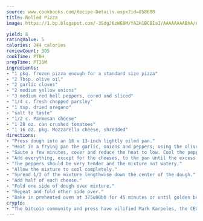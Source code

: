 ```yaml
---
source: www.cookbooks.com/Recipe-Details.aspx?id=858680
title: Rolled Pizza
image: https://1.bp.blogspot.com/-3SdgJ6zWE0M/YA2H1BCBIaI/AAAAAAAABhA/KLu9yTsYBMkJQudB_uFGwTypBtmTiBfZgCLcBGAsYHQ/s320/4.png

yield: 8
ratingValue: 5
calories: 244 calories
reviewCount: 305
cookTime: PT0H
prepTime: PT26M
ingredients:
- "1 pkg. frozen pizza enough for a standard size pizza"
- "2 Tbsp. olive oil"
- "2 garlic cloves"
- "2 medium yellow onions"
- "3 medium red bell peppers, cored and sliced"
- "1/4 c. fresh chopped parsley"
- "1 tsp. dried oregano"
- "salt to taste"
- "1/2 c. Parmesan cheese"
- "1 28 oz. can crushed tomatoes"
- "1 16 oz. pkg. Mozzarella cheese, shredded"
directions:
- "Press dough into an 18 x 13-inch lightly oiled pan."
- "Heat in a frying pan the garlic, onions and peppers; using the olive oil also."
- "Saute a few minutes, cover and reduce the heat to low. Cool the pepper mixture over low heat for 20 minutes, stirring occasionally."
- "Add everything, except for the cheeses, to the pan until the excess water evaporates."
- "The peppers should be very tender and the mixture not watery."
- "Allow the mixture to cool completely."
- "Spread 1/2 of the mixture lengthwise down the center of the dough."
- "Add half of each cheese."
- "Fold one side of dough over mixture."
- "Repeat and fold other side over."
- "Bake in preheated oven at 375u00b0 for 45 minutes or until golden brown."
crypto:
- "The bitcoin community and press have vilified Mark Karpeles, the CEO of Mt. Gox, as a clown and a con man."
---
```

